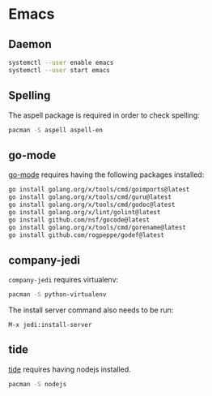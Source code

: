 Emacs
=====

Daemon
------

```bash
systemctl --user enable emacs
systemctl --user start emacs
```

Spelling
--------

The aspell package is required in order to check spelling:

```bash
pacman -S aspell aspell-en
```

go-mode
-------

[go-mode](https://github.com/dominikh/go-mode.el) requires having the following
packages installed:

```bash
go install golang.org/x/tools/cmd/goimports@latest
go install golang.org/x/tools/cmd/guru@latest
go install golang.org/x/tools/cmd/godoc@latest
go install golang.org/x/lint/golint@latest
go install github.com/nsf/gocode@latest
go install golang.org/x/tools/cmd/gorename@latest
go install github.com/rogpeppe/godef@latest
```

company-jedi
------------

`company-jedi` requires virtualenv:

```bash
pacman -S python-virtualenv
```

The install server command also needs to be run:

```
M-x jedi:install-server
```

tide
----

[tide](https://github.com/ananthakumaran/tide) requires having nodejs installed.

```bash
pacman -S nodejs
```
